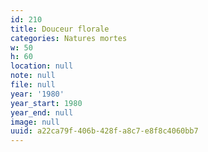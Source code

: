 ```yaml
---
id: 210
title: Douceur florale
categories: Natures mortes
w: 50
h: 60
location: null
note: null
file: null
year: '1980'
year_start: 1980
year_end: null
image: null
uuid: a22ca79f-406b-428f-a8c7-e8f8c4060bb7
---
```


